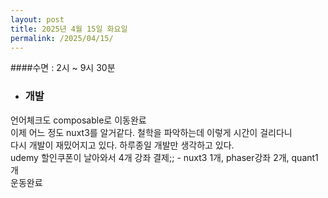 ```yaml
---
layout: post
title: 2025년 4월 15일 화요일
permalink: /2025/04/15/
---
```

####수면 : 2시 ~ 9시 30분<br/>
* ### 개발<br/>
언어체크도 composable로 이동완료<br/>
이제 어느 정도 nuxt3를 알거같다. 철학을 파악하는데 이렇게 시간이 걸리다니<br/>
다시 개발이 재밌어지고 있다. 하루종일 개발만 생각하고 있다.<br/>
udemy 할인쿠폰이 날아와서 4개 강좌 결제;; - nuxt3 1개, phaser강좌 2개, quant1개<br/>
운동완료